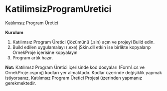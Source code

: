 # KatilimsizProgramUretici
Katılımsız Program Üretici


**Kurulum**

1. Katılımsız Program Üretici Çözümünü (.sln) açın ve projeyi Build edin.
2. Build edilen uygulamalayı (.exe) jSkin.dll etkin ise birlikte kopyalarıp OrnekProje içerisine kopyalayın
3. Program artık hazır.

**Not:** Katılımsz Program Üretici içerisinde kod dosyaları (Form1.cs ve OrnekProje.csproj) kodları yer almaktadır.
Kodlar üzerinde değişiklik yapmak istiyorsanız, Katılımsız Program Üretici Projesi üzerinden yapmanız gerekmektedir.
